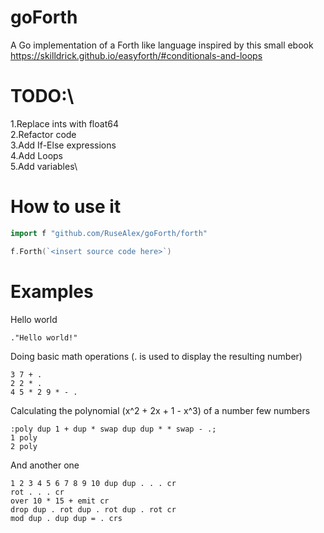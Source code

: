 # goForth
A Go implementation of a Forth like language inspired by this small
ebook https://skilldrick.github.io/easyforth/#conditionals-and-loops

# TODO:\
1.Replace ints with float64\
2.Refactor code\
3.Add If-Else expressions\
4.Add Loops\
5.Add variables\

# How to use it
```go
import f "github.com/RuseAlex/goForth/forth"

f.Forth(`<insert source code here>`)
```

# Examples
Hello world
```forth
."Hello world!"
```
Doing basic math operations (. is used to display the resulting number)
```forth
3 7 + .
2 2 * .
4 5 * 2 9 * - .
```
Calculating the polynomial (x^2 + 2x + 1 - x^3) of a number few numbers
```forth
:poly dup 1 + dup * swap dup dup * * swap - .;
1 poly
2 poly
```
And another one 
```forth
1 2 3 4 5 6 7 8 9 10 dup dup . . . cr
rot . . . cr
over 10 * 15 + emit cr
drop dup . rot dup . rot dup . rot cr
mod dup . dup dup = . crs
```